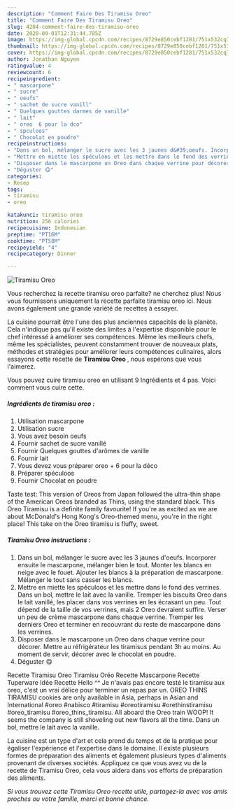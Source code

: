 ```yaml
---
description: "Comment Faire Des Tiramisu Oreo"
title: "Comment Faire Des Tiramisu Oreo"
slug: 4204-comment-faire-des-tiramisu-oreo
date: 2020-09-01T12:31:44.705Z
image: https://img-global.cpcdn.com/recipes/8729e850cebf1281/751x532cq70/tiramisu-oreo-photo-principale-de-la-recette.jpg
thumbnail: https://img-global.cpcdn.com/recipes/8729e850cebf1281/751x532cq70/tiramisu-oreo-photo-principale-de-la-recette.jpg
cover: https://img-global.cpcdn.com/recipes/8729e850cebf1281/751x532cq70/tiramisu-oreo-photo-principale-de-la-recette.jpg
author: Jonathan Nguyen
ratingvalue: 4
reviewcount: 6
recipeingredient:
- " mascarpone"
- " sucre"
- " oeufs"
- " sachet de sucre vanill"
- " Quelques gouttes darmes de vanille"
- " lait"
- " oreo  6 pour la dco"
- " spculoos"
- " Chocolat en poudre"
recipeinstructions:
- "Dans un bol, mélanger le sucre avec les 3 jaunes d&#39;oeufs. Incorporer ensuite le mascarpone, mélanger bien le tout. Monter les blancs en neige avec le fouet. Ajouter les blancs à la préparation de mascarpone. Mélanger le tout sans casser les blancs."
- "Mettre en miette les spéculoos et les mettre dans le fond des verrines. Dans un bol, mettre le lait avec la vanille. Tremper les biscuits Oreo dans le lait vanillé, les placer dans vos verrines en les écrasant un peu. Tout dépend de la taille de vos verrines, mais 2 Oreo devraient suffire. Verser un peu de crème mascarpone dans chaque verrine. Tremper les derniers Oreo et terminer en recouvrant du reste de mascarpone dans les verrines."
- "Disposer dans le mascarpone un Oreo dans chaque verrine pour décorer. Mettre au réfrigérateur les tiramisus pendant 3h au moins. Au moment de servir, décorer avec le chocolat en poudre."
- "Déguster 😋"
categories:
- Resep
tags:
- tiramisu
- oreo

katakunci: tiramisu oreo 
nutrition: 256 calories
recipecuisine: Indonesian
preptime: "PT16M"
cooktime: "PT58M"
recipeyield: "4"
recipecategory: Dinner

---
```



![Tiramisu Oreo](https://img-global.cpcdn.com/recipes/8729e850cebf1281/751x532cq70/tiramisu-oreo-photo-principale-de-la-recette.jpg)

Vous recherchez la recette tiramisu oreo parfaite? ne cherchez plus! Nous vous fournissons uniquement la recette parfaite tiramisu oreo ici. Nous avons également une grande variété de recettes à essayer.

La cuisine pourrait être l'une des plus anciennes capacités de la planète. Cela n'indique pas qu'il existe des limites à l'expertise disponible pour le chef intéressé à améliorer ses compétences. Même les meilleurs chefs, même les spécialistes, peuvent constamment trouver de nouveaux plats, méthodes et stratégies pour améliorer leurs compétences culinaires, alors essayons cette recette de <strong> Tiramisu Oreo </strong>, nous espérons que vous l'aimerez.

<!--inarticleads1-->

Vous pouvez cuire tiramisu oreo en utilisant 9 Ingrédients et 4 pas. Voici comment vous cuire cette.

##### Ingrédients de tiramisu oreo :

1. Utilisation  mascarpone
1. Utilisation  sucre
1. Vous avez besoin  oeufs
1. Fournir  sachet de sucre vanillé
1. Fournir  Quelques gouttes d&#39;arômes de vanille
1. Fournir  lait
1. Vous devez vous préparer  oreo + 6 pour la déco
1. Préparer  spéculoos
1. Fournir  Chocolat en poudre


Taste test: This version of Oreos from Japan followed the ultra-thin shape of the American Oreos branded as Thins, using the standard black. This Oreo Tiramisu is a definite family favourite! If you&#39;re as excited as we are about McDonald&#39;s Hong Kong&#39;s Oreo-themed menu, you&#39;re in the right place! This take on the Oreo tiramisu is fluffy, sweet. 

<!--inarticleads2-->

##### Tiramisu Oreo instructions :

1. Dans un bol, mélanger le sucre avec les 3 jaunes d&#39;oeufs. Incorporer ensuite le mascarpone, mélanger bien le tout. Monter les blancs en neige avec le fouet. Ajouter les blancs à la préparation de mascarpone. Mélanger le tout sans casser les blancs.
1. Mettre en miette les spéculoos et les mettre dans le fond des verrines. Dans un bol, mettre le lait avec la vanille. Tremper les biscuits Oreo dans le lait vanillé, les placer dans vos verrines en les écrasant un peu. Tout dépend de la taille de vos verrines, mais 2 Oreo devraient suffire. Verser un peu de crème mascarpone dans chaque verrine. Tremper les derniers Oreo et terminer en recouvrant du reste de mascarpone dans les verrines.
1. Disposer dans le mascarpone un Oreo dans chaque verrine pour décorer. Mettre au réfrigérateur les tiramisus pendant 3h au moins. Au moment de servir, décorer avec le chocolat en poudre.
1. Déguster 😋


Recette Tiramisu Oreo Tiramisu Oréo Recette Mascarpone Recette Tuperware Idée Recette Hello ^^ Je n&#39;avais pas encore testé le tiramisu aux oreo, c&#39;est un vrai délice pour terminer un repas par un. OREO THINS TIRAMISU cookies are only available in Asia, perhaps in Asian and International #oreo #nabisco #tiramisu #oreotiramisu #orethinstiramisu #oreo_tiramisu #oreo_thins_tiramisu. All aboard the Oreo train WOOP! It seems the company is still shoveling out new flavors all the time. Dans un bol, mettre le lait avec la vanille. 

<!--inarticleads1-->

<p>
La cuisine est un type d'art et cela prend du temps et de la pratique pour égaliser l'expérience et l'expertise dans le domaine. Il existe plusieurs formes de préparation des aliments et également plusieurs types d'aliments provenant de diverses sociétés. Appliquez ce que vous avez vu de la recette de Tiramisu Oreo, cela vous aidera dans vos efforts de préparation des aliments.
</p>

<p>
<i>Si vous trouvez cette Tiramisu Oreo recette utile, partagez-la avec vos amis proches ou votre famille, merci et bonne chance.</i>
</p>
